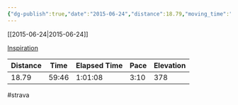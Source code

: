 ```yaml
---
{"dg-publish":true,"date":"2015-06-24","distance":18.79,"moving_time":"59:46","elapsed_time":"1:01:08","pace":"3:10","total_elevation_gain":378,"url":"https://www.strava.com/activities/332437879","permalink":"/01-personal/strava/2015-06-24-inspiration/","dgPassFrontmatter":true}
---
```



[[2015-06-24\|2015-06-24]]

[Inspiration](https://www.strava.com/activities/332437879)

| Distance | Time  | Elapsed Time | Pace | Elevation |
| -------- | ----- | ------------ | ---- | --------- |
| 18.79    | 59:46 | 1:01:08      | 3:10 | 378       |




#strava
